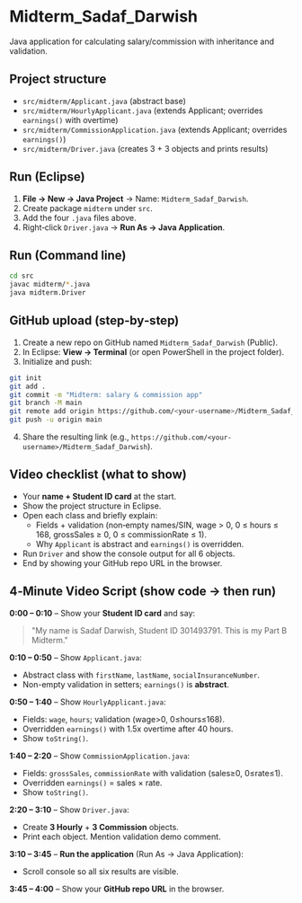 # Midterm_Sadaf_Darwish

Java application for calculating salary/commission with inheritance and validation.

## Project structure
- `src/midterm/Applicant.java` (abstract base)
- `src/midterm/HourlyApplicant.java` (extends Applicant; overrides `earnings()` with overtime)
- `src/midterm/CommissionApplication.java` (extends Applicant; overrides `earnings()`)
- `src/midterm/Driver.java` (creates 3 + 3 objects and prints results)

## Run (Eclipse)
1. **File → New → Java Project** → Name: `Midterm_Sadaf_Darwish`.
2. Create package `midterm` under `src`.
3. Add the four `.java` files above.
4. Right‑click `Driver.java` → **Run As → Java Application**.

## Run (Command line)
```bash
cd src
javac midterm/*.java
java midterm.Driver
```

## GitHub upload (step‑by‑step)
1. Create a new repo on GitHub named `Midterm_Sadaf_Darwish` (Public).
2. In Eclipse: **View → Terminal** (or open PowerShell in the project folder).
3. Initialize and push:
```bash
git init
git add .
git commit -m "Midterm: salary & commission app"
git branch -M main
git remote add origin https://github.com/<your-username>/Midterm_Sadaf_Darwish.git
git push -u origin main
```
4. Share the resulting link (e.g., `https://github.com/<your-username>/Midterm_Sadaf_Darwish`).

## Video checklist (what to show)
- Your **name + Student ID card** at the start.
- Show the project structure in Eclipse.
- Open each class and briefly explain:
  - Fields + validation (non‑empty names/SIN, wage > 0, 0 ≤ hours ≤ 168, grossSales ≥ 0, 0 ≤ commissionRate ≤ 1).
  - Why `Applicant` is abstract and `earnings()` is overridden.
- Run `Driver` and show the console output for all 6 objects.
- End by showing your GitHub repo URL in the browser.


## 4‑Minute Video Script (show code → then run)

**0:00 – 0:10** – Show your **Student ID card** and say:
> "My name is Sadaf Darwish, Student ID 301493791. This is my Part B Midterm."

**0:10 – 0:50** – Show `Applicant.java`:
- Abstract class with `firstName`, `lastName`, `socialInsuranceNumber`.
- Non-empty validation in setters; `earnings()` is **abstract**.

**0:50 – 1:40** – Show `HourlyApplicant.java`:
- Fields: `wage`, `hours`; validation (wage>0, 0≤hours≤168).
- Overridden `earnings()` with 1.5x overtime after 40 hours.
- Show `toString()`.

**1:40 – 2:20** – Show `CommissionApplication.java`:
- Fields: `grossSales`, `commissionRate` with validation (sales≥0, 0≤rate≤1).
- Overridden `earnings()` = sales × rate.
- Show `toString()`.

**2:20 – 3:10** – Show `Driver.java`:
- Create **3 Hourly** + **3 Commission** objects.
- Print each object. Mention validation demo comment.

**3:10 – 3:45** – **Run the application** (Run As → Java Application):
- Scroll console so all six results are visible.

**3:45 – 4:00** – Show your **GitHub repo URL** in the browser.

